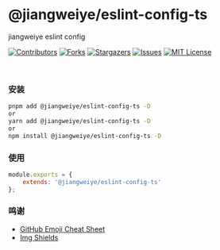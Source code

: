 # @jiangweiye/eslint-config-ts

jiangweiye eslint config

[![Contributors][contributors-shield]][contributors-url] [![Forks][forks-shield]][forks-url] [![Stargazers][stars-shield]][stars-url] [![Issues][issues-shield]][issues-url] [![MIT License][license-shield]][license-url]

<br />

### 安装

```sh
pnpm add @jiangweiye/eslint-config-ts -D
or
yarn add @jiangweiye/eslint-config-ts -D
or
npm install @jiangweiye/eslint-config-ts -D
```

### 使用

```js
module.exports = {
    extends: '@jiangweiye/eslint-config-ts'
};
```

### 鸣谢

-   [GitHub Emoji Cheat Sheet](https://www.webpagefx.com/tools/emoji-cheat-sheet)
-   [Img Shields](https://shields.io)

<!-- links -->

[your-project-path]: jwyGithub/eslint-config
[contributors-shield]: https://img.shields.io/github/contributors/jwyGithub/eslint-config.svg?style=flat-square
[contributors-url]: https://github.com/jwyGithub/eslint-config/graphs/contributors
[forks-shield]: https://img.shields.io/github/forks/jwyGithub/eslint-config.svg?style=flat-square
[forks-url]: https://github.com/jwyGithub/eslint-config/network/members
[stars-shield]: https://img.shields.io/github/stars/jwyGithub/eslint-config.svg?style=flat-square
[stars-url]: https://github.com/jwyGithub/eslint-config/stargazers
[issues-shield]: https://img.shields.io/github/issues/jwyGithub/eslint-config.svg?style=flat-square
[issues-url]: https://img.shields.io/github/issues/jwyGithub/eslint-config.svg
[license-shield]: https://img.shields.io/github/license/jwyGithub/eslint-config.svg?style=flat-square
[license-url]: https://github.com/jwyGithub/eslint-config/blob/master/LICENSE.txt

